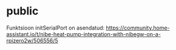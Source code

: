 # public

Funktsioon initSerialPort on asendatud: https://community.home-assistant.io/t/nibe-heat-pump-integration-with-nibegw-on-a-rpizero2w/506556/5
